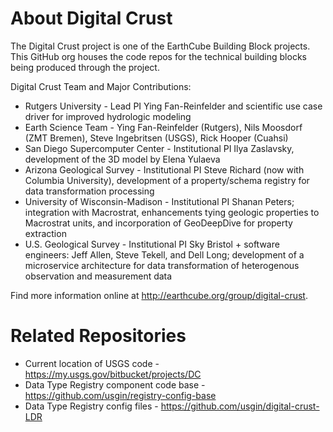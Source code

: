 # About Digital Crust
The Digital Crust project is one of the EarthCube Building Block projects. This GitHub org houses the code repos for the technical building blocks being produced through the project.

Digital Crust Team and Major Contributions:

* Rutgers University - Lead PI Ying Fan-Reinfelder and scientific use case driver for improved hydrologic modeling
* Earth Science Team - Ying Fan-Reinfelder (Rutgers), Nils Moosdorf (ZMT Bremen), Steve Ingebritsen (USGS), Rick Hooper (Cuahsi)
* San Diego Supercomputer Center - Institutional PI Ilya Zaslavsky, development of the 3D model by Elena Yulaeva
* Arizona Geological Survey - Institutional PI Steve Richard (now with Columbia University), development of a property/schema registry for data transformation processing
* University of Wisconsin-Madison - Institutional PI Shanan Peters; integration with Macrostrat, enhancements tying geologic properties to Macrostrat units, and incorporation of GeoDeepDive for property extraction
* U.S. Geological Survey - Institutional PI Sky Bristol + software engineers: Jeff Allen, Steve Tekell, and Dell Long; development of a microservice architecture for data transformation of heterogenous observation and measurement data

Find more information online at http://earthcube.org/group/digital-crust.

# Related Repositories

* Current location of USGS code - https://my.usgs.gov/bitbucket/projects/DC
* Data Type Registry component code base - https://github.com/usgin/registry-config-base
* Data Type Registry config files - https://github.com/usgin/digital-crust-LDR

